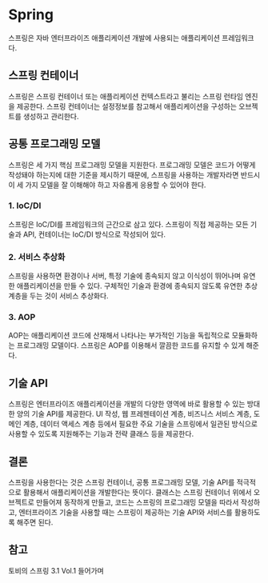 # Spring
스프링은 자바 엔터프라이즈 애플리케이션 개발에 사용되는 애플리케이션 프레임워크다.

## 스프링 컨테이너
스프링은 스프링 컨테이너 또는 애플리케이션 컨텍스트라고 불리는 스프링 런타임 엔진을 제공한다. 스프링 컨테이너는 설정정보를 참고해서 애플리케이션을 구성하는 오브젝트를 생성하고 관리한다. 

## 공통 프로그래밍 모델
스프링은 세 가지 핵심 프로그래밍 모델을 지원한다. 프로그래밍 모델은 코드가 어떻게 작성돼야 하는지에 대한 기준을 제시하기 때문에, 스프링을 사용하는 개발자라면 반드시 이 세 가지 모델을 잘 이해해야 하고 자유롭게 응용할 수 있어야 한다.   

### 1. IoC/DI
스프링은 IoC/DI를 프레임워크의 근간으로 삼고 있다. 스프링이 직접 제공하는 모든 기술과 API, 컨테이너는 IoC/DI 방식으로 작성되어 있다.

### 2. 서비스 추상화
스프링을 사용하면 환경이나 서버, 특정 기술에 종속되지 않고 이식성이 뛰어나며 유연한 애플리케이션을 만들 수 있다. 구체적인 기술과 환경에 종속되지 않도록 유연한 추상 계층을 두는 것이 서비스 추상화다.

### 3. AOP
AOP는 애플리케이션 코드에 산재해서 나타나는 부가적인 기능을 독립적으로 모듈화하는 프로그래밍 모델이다. 스프링은 AOP를 이용해서 깔끔한 코드를 유지할 수 있게 해준다.

## 기술 API
스프링은 엔터프라이즈 애플리케이션을 개발의 다양한 영역에 바로 활용할 수 있는 방대한 양의 기술 API를 제공한다. UI 작성, 웹 프레젠테이션 계층, 비즈니스 서비스 계층, 도메인 계층, 데이터 액세스 계층 등에서 필요한 주요 기술을 스프링에서 일관된 방식으로 사용할 수 있도록 지원해주는 기능과 전략 클래스 등을 제공한다. 

## 결론
스프링을 사용한다는 것은 스프링 컨테이너, 공통 프로그래밍 모델, 기술 API를 적극적으로 활용해서 애플리케이션을 개발한다는 뜻이다. 클래스는 스프링 컨테이너 위에서 오브젝트로 만들어져 동작하게 만들고, 코드는 스프링의 프로그래밍 모델을 따라서 작성하고, 엔터프라이즈 기술을 사용할 때는 스프링이 제공하는 기술 API와 서비스를 활용하도록 해주면 된다.

## 참고
토비의 스프링 3.1 Vol.1 들어가며
